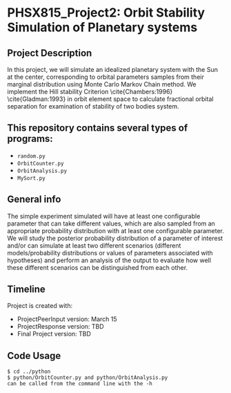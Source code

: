 # PHSX815_Project2: Orbit Stability Simulation of Planetary systems

## Project Description
In this project, we will simulate an idealized planetary system with the Sun at the center, corresponding to orbital parameters samples from their marginal distribution using Monte Carlo Markov Chain method. We implement the Hill stability Criterion \cite{Chambers:1996} \cite{Gladman:1993} in orbit element space to calculate fractional orbital separation for examination of stability of two bodies system.

## This repository contains several types of programs:
* `random.py` 
* `OrbitCounter.py` 
* `OrbitAnalysis.py`
* `MySort.py` 

## General info
The simple experiment simulated will have at least one configurable parameter that can take different values, which are also sampled from an appropriate
probability distribution with at least one configurable parameter. We will study the posterior probability distribution of a parameter of interest and/or can simulate at least two different scenarios (different models/probability distributions or values of parameters associated with hypotheses) and perform an analysis of the output to evaluate how well these different scenarios can be distinguished from each other.
	
## Timeline 
Project is created with:
* ProjectPeerInput version: March 15 
* ProjectResponse version: TBD
* Final Project version: TBD
	
## Code Usage 

```
$ cd ../python
$ python/OrbitCounter.py and python/OrbitAnalysis.py 
can be called from the command line with the -h 

```
